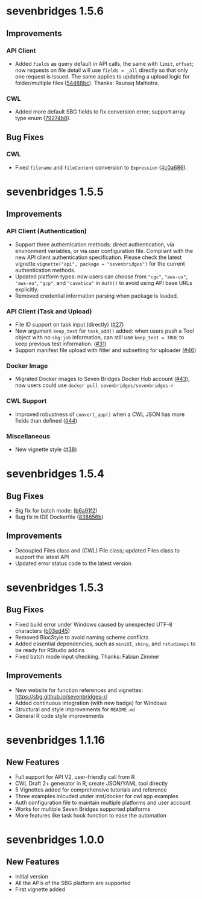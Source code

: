 # sevenbridges 1.5.6

## Improvements

### API Client

- Added `fields` as query default in API calls, the same with `limit`, `offset`; now requests on file detail will use `fields = _all` directly so that only one request is issued. The same applies to updating a upload logic for folder/multiple files ([54488bc](https://github.com/sbg/sevenbridges-r/commit/54488bcaa77e999b198999e81af8c6c471908d9f)). Thanks: Raunaq Malhotra.

### CWL

- Added more default SBG fields to fix conversion error; support array type enum ([79274b8](https://github.com/sbg/sevenbridges-r/commit/79274b8d75f838934d736c30f11da417416030c5)).

## Bug Fixes

### CWL

- Fixed `filename` and `fileContent` conversion to `Expression` ([4c0a686](https://github.com/sbg/sevenbridges-r/commit/4c0a6867b597d0c6e882ed63216c7c3882257404)).

# sevenbridges 1.5.5

## Improvements

### API Client (Authentication)

- Support three authentication methods: direct authentication, via environment variables, or via user configuration file. Compliant with the new API client authentication specification. Please check the latest vignette `vignette("api", package = "sevenbridges")` for the current authentication methods.
- Updated platform types: now users can choose from `"cgc"`, `"aws-us"`, `"aws-eu"`, `"gcp"`, and `"cavatica"` in `Auth()` to avoid using API base URLs explicitly.
- Removed credential information parsing when package is loaded.

### API Client (Task and Upload)

- File ID support on task input (directly) ([#27](https://github.com/sbg/sevenbridges-r/issues/27))
- New argument `keep_test` for `task_add()` added: when users push a Tool object with no `sbg:job` information, can still use `keep_test = TRUE` to keep previous test information. ([#31](https://github.com/sbg/sevenbridges-r/issues/31))
- Support manifest file upload with fitler and subsetting for uploader ([#46](https://github.com/sbg/sevenbridges-r/issues/46))

### Docker Image

- Migrated Docker images to Seven Bridges Docker Hub account ([#43](https://github.com/sbg/sevenbridges-r/issues/43)), now users could use `docker pull sevenbridges/sevenbridges-r`

### CWL Support

- Improved robustness of `convert_app()` when a CWL JSON has more fields than defined ([#44](https://github.com/sbg/sevenbridges-r/issues/44))

### Miscellaneous

- New vignette style ([#38](https://github.com/sbg/sevenbridges-r/issues/38))

# sevenbridges 1.5.4

## Bug Fixes

- Big fix for batch mode: ([b6a91f2](https://github.com/sbg/sevenbridges-r/commit/b6a91f2fbbb59cbe6dc40b63f6b7057064e25c19))
- Bug fix in IDE Dockerfile ([838856b](https://github.com/sbg/sevenbridges-r/commit/838856bd1dfb4ea8bc143f246a152deda3c76d92))

## Improvements

- Decoupled Files class and (CWL) File class; updated Files class to support the latest API
- Updated error status code to the latest version

# sevenbridges 1.5.3

## Bug Fixes

- Fixed build error under Windows caused by unexpected UTF-8 characters ([b03ed45](https://github.com/sbg/sevenbridges-r/commit/b03ed45d5c9495196df311b58a2e275b3f2ea44a))
- Removed BiocStyle to avoid naming scheme conflicts
- Added essential dependencies, such as `miniUI`, `shiny`, and `rstudioapi` to be ready for RStudio addins
- Fixed batch mode input checking. Thanks: Fabian Zimmer

## Improvements

- New website for function references and vignettes: https://sbg.github.io/sevenbridges-r/
- Added continuous integration (with new badge) for Windows
- Structural and style improvements for `README.md`
- General R code style improvements

# sevenbridges 1.1.16

## New Features

- Full support for API V2, user-friendly call from R
- CWL Draft 2+ generator in R, create JSON/YAML tool directly
- 5 Vignettes added for comprehensive tutorials and reference
- Three examples inlcuded under inst/docker for cwl app examples
- Auth configuration file to maintain multiple platforms and user account
- Works for multiple Seven Bridges supported platforms
- More features like task hook function to ease the automation

# sevenbridges 1.0.0

## New Features

- Initial version
- All the APIs of the SBG platform are supported
- First vignette added
